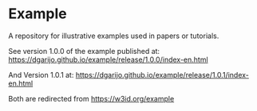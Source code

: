 # Example
A repository for illustrative examples used in papers or tutorials.

See version 1.0.0 of the example published at:
https://dgarijo.github.io/example/release/1.0.0/index-en.html

And Version 1.0.1 at:
https://dgarijo.github.io/example/release/1.0.1/index-en.html

Both are redirected from 
https://w3id.org/example
